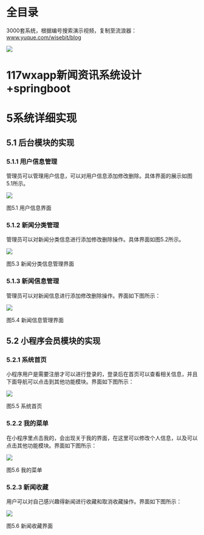 # 全目录

3000套系统，根据编号搜索演示视频，复制至流浪器：www.yuque.com/wisebit/blog


![](https://bitwise.oss-cn-heyuan.aliyuncs.com/2024/11/06/qq_wechat.png)
# 117wxapp新闻资讯系统设计+springboot
# 5系统详细实现
## 5.1 后台模块的实现
### 5.1.1 用户信息管理
管理员可以管理用户信息，可以对用户信息添加修改删除。具体界面的展示如图5.1所示。

![](/md/blog.009.png)

图5.1 用户信息界面
### 5.1.2 新闻分类管理
管理员可以对新闻分类信息进行添加修改删除操作。具体界面如图5.2所示。

![](/md/blog.010.png)

图5.3 新闻分类信息管理界面
### 5.1.3 新闻信息管理
管理员可以对新闻信息进行添加修改删除操作。界面如下图所示：

![](/md/blog.011.png)

图5.4 新闻信息管理界面
## 5.2 小程序会员模块的实现
### 5.2.1 系统首页
小程序用户是需要注册才可以进行登录的，登录后在首页可以查看相关信息，并且下面导航可以点击到其他功能模块。界面如下图所示：

![](/md/blog.012.png)

图5.5 系统首页
### 5.2.2 我的菜单
在小程序里点击我的，会出现关于我的界面，在这里可以修改个人信息，以及可以点击其他功能模块。界面如下图所示：

![](/md/blog.013.png)

图5.6 我的菜单
### 5.2.3 新闻收藏
用户可以对自己感兴趣得新闻进行收藏和取消收藏操作。界面如下图所示：

![](/md/blog.014.png)

图5.6 新闻收藏界面


















